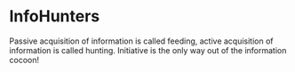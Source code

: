 # InfoHunters
Passive acquisition of information is called feeding, active acquisition of information is called hunting. Initiative is the only way out of the information cocoon!
